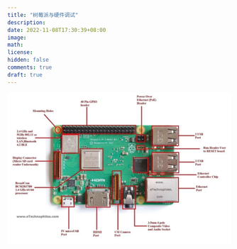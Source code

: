 ```yaml
---
title: "树莓派与硬件调试"
description: 
date: 2022-11-08T17:30:39+08:00
image: 
math: 
license: 
hidden: false
comments: true
draft: true
---
```


 

![Parts-of-R-Pi-3B](Parts-of-R-Pi-3B.webp)